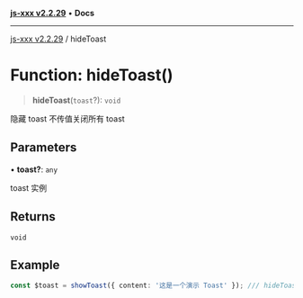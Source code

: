 [**js-xxx v2.2.29**](../README.md) • **Docs**

***

[js-xxx v2.2.29](../README.md) / hideToast

# Function: hideToast()

> **hideToast**(`toast`?): `void`

隐藏 toast 不传值关闭所有 toast

## Parameters

• **toast?**: `any`

toast 实例

## Returns

`void`

## Example

```ts
const $toast = showToast({ content: '这是一个演示 Toast' }); /// hideToast($toast);
```
